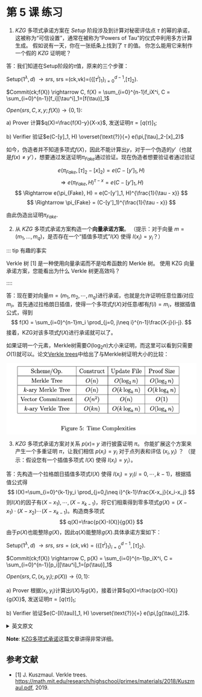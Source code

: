 # 第 5 课 练习

1. $KZG$ 多项式承诺方案在 $Setup$ 阶段涉及到计算对秘密评估点 $\tau$ 的幂的承诺，这被称为“可信设置”，通常在被称为“Powers of Tau”的仪式中利用多方计算生成。 假如说有一天，你在一张纸条上找到了 $\tau$ 的值。 你怎么能用它来制作一个假的 $KZG$ 证明呢？

答：我们知道在Setup阶段的$\tau$值，原来的三个步骤：

Setup($1^\lambda,d$) $\rightarrow srs$, srs =(ck,vk)=($\{[\tau^i]_1\}_{i=0}^{d-1}$,$[\tau]_2$).

$Commit(ck;f(X)) \rightarrow C, f(X) = \sum_{i=0}^{n-1}f_iX^i, C = \sum_{i=0}^{n-1}[f_i][\tau^i]_1=[f(\tau)]_1$

$Open(srs,C,x,y;f(X)) \rightarrow \{0,1\}$:

a) Prover 计算$q(X)=\frac{f(X)-y}{X-x}$, 发送证明$\pi = [q(\tau)]_1$;

b) Verifier 验证$e(C-[y]_1, H) \overset{\text{?}}{=} e(\pi,[\tau]_2-[x]_2)$

如今，伪造者并不知道多项式$f(X)$，因此不能计算出$y$，对于一个伪造的$y'$（也就是$f(x) \neq y'$），想要通过发送证明$\pi_{Fake}$通过验证。现在伪造者想要验证者通过验证

$$
e(\pi_{Fake},[\tau]_2-[x]_2) = e(C-[y']_1, H)$$
$$
\Rightarrow e(\pi_{Fake}, H)^{\tau - x} = e(C-[y']_1, H)
$$
$$
\Rightarrow e(\pi_{Fake}, H) = e(C-[y']_1, H)^{\frac{1}{\tau - x}}
$$
$$
\Rightarrow \pi_{Fake} = (C-[y']_1)^{\frac{1}{\tau - x}}
$$

由此伪造出证明$\pi_{Fake}$.

2. 从 $KZG$ 多项式承诺方案构造一个**向量承诺方案**。 （提示：对于向量 $m=\left(m_{1}, \ldots, m_{q}\right)$，是否存在一个“插值多项式”$I(X)$ 使得 $I\left(x_{i}\right)=y_{i}$？）

::: tip 有趣的事实

Verkle 树 [1] 是一种使用向量承诺而不是哈希函数的 Merkle 树。 使用 KZG 向量承诺方案，您能看出为什么 Verkle 树更高效吗？

::::

答：现在要对向量$m = (m_1,m_2,\cdots,m_q)$进行承诺，也就是允许证明任意位置$i$对应$m_i$。首先通过拉格朗日插值，使得一个多项式$f(X)$对任意$i$都有$f(i)=m_i$，根据插值公式，得到
$$
f(X) = \sum_{i=0}^{n-1}m_i \prod_{j=0, j\neq i}^{n-1}\frac{X-j}{i-j}.
$$
接着，KZG对该多项式$f(X)$进行承诺就可以了。

如果证明一个元素，Merkle树需要$O(\log_2n)$大小来证明，而这里可以看到只需要$O(1)$就可以。论文[Verkle trees]( https://math.mit.edu/research/highschool/primes/materials/2018/Kuszmaul.pdf)中给出了与Merkle树证明大小的比较：

<img src="lecture5/img/VerkleTree.png" alt="" align=center />

3. $KZG$ 多项式承诺方案对关系 $p(x)=$ $y$ 进行披露证明 $\pi$。 你能扩展这个方案来产生一个多重证明 $\pi$，让我们相信 $p\left(x_{i}\right)=y_{i}$ 对于点列表和评估 $\left(x_{i }, y_{i}\right)$ ？ （提示：假设您有一个插值多项式 $I(X)$ 使得 $I\left(x_{i}\right)=y_{i}$）。

答：先构造一个拉格朗日插值多项式$I(X)$ 使得 $I\left(x_{i}\right)=y_{i}(i=0,\cdots, k-1)$，根据插值公式得
$$
I(X)=\sum_{i=0}^{k-1}y_i \prod_{j=0,j\neq i}^{k-1}\frac{X-x_j}{x_i-x_j}
$$
则$I(X)$的因子有$(X-x_1), \cdots, (X-x_{k-1})$，将它们相乘得到零多项式$g(X)=(X-x_1)\cdot (X-x_2) \cdots (X-x_{k-1})$。构造商多项式
$$
q(X)=\frac{p(X)-I(X)}{g(X)}
$$
由于$p(X)$也能整除$g(X)$，因此$q(X)$能整除$g(X)$.具体承诺方案如下：

Setup($1^\lambda,d$) $\rightarrow srs$, $srs =(ck,vk)=(\{[\tau^i]_1\}_{i=0}^{d-1},[\tau]_2)$.

$Commit(ck;f(X)) \rightarrow C, p(X) = \sum_{i=0}^{n-1}p_iX^i, C = \sum_{i=0}^{n-1}[p_i][\tau^i]_1=[p(\tau)]_1$

$Open(srs,C,(x_i,y_i);p(X)) \rightarrow \{0,1\}$:

a) Prover 根据$(x_i,y_i)$计算出$I(X)$与$g(X)$，接着计算$q(X)=\frac{p(X)-I(X)}{g(X)}$, 发送证明$\pi = [q(\tau)]_1$;

b) Verifier 验证$e(C-[I(\tau)]_1, H) \overset{\text{?}}{=} e(\pi,[g(\tau)]_2)$.


<details>
<summary>英文原文</summary>


1. The $Setup$ phase of the $KZG$ polynomial commitment scheme involves computing commitments to powers of a secret evaluation point $\tau$. This is called the "trusted setup" and is often generated in a multi-party computation known as the "Powers of Tau" ceremony. One day, you find the value of $\tau$ on a slip of paper. How can you use it to make a fake $KZG$ opening proof?

2. Construct a **vector commitment scheme** from the $KZG$ polynomial commitment scheme. (Hint: For a vector $m=\left(m_{1}, \ldots, m_{q}\right)$, is there an "interpolation polynomial" $I(X)$ such that $I(i)=m[i]$ ?)

::: tip Fun fact

The Verkle tree [1] is a Merkle tree that uses a vector commitment instead of a hash function. Using the KZG vector commitment scheme, can you see why a Verkle tree is more efficient?

:::

3. The $KZG$ polynomial commitment scheme makes an opening proof $\pi$ for the relation $p(x)=$ $y$. Can you extend the scheme to produce a multiproof $\pi$, that convinces us of $p\left(x_{i}\right)=y_{i}$ for a list of points and evaluations $\left(x_{i}, y_{i}\right)$ ? (Hint: assume that you have an interpolation polynomial $I(X)$ such that $I\left(x_{i}\right)=y_{i}$).

</details>

**Note**: [KZG多项式承诺](https://dankradfeist.de/ethereum/2021/10/13/kate-polynomial-commitments-mandarin.html#fnref:1)这篇文章讲得非常详细。

## 参考文献

- [1] J. Kuszmaul. Verkle trees. https://math.mit.edu/research/highschool/primes/materials/2018/Kuszmaul.pdf, 2019.
